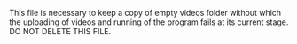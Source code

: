 This file is necessary to keep a copy of empty videos folder without which the uploading of videos and running of the program fails at its current stage.
DO NOT DELETE THIS FILE.